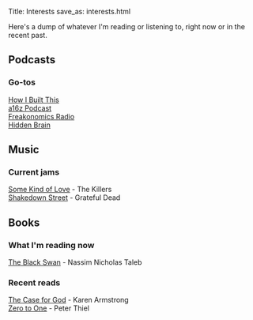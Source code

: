 Title: Interests
save_as: interests.html

Here's a dump of whatever I'm reading or listening to, right now or in the recent past.

Podcasts
--------
### Go-tos
[How I Built This](http://www.npr.org/podcasts/510313/how-i-built-this)</br>
[a16z Podcast](https://a16z.com/podcasts/)</br>
[Freakonomics Radio](http://freakonomics.com/archive/)</br>
[Hidden Brain](http://www.npr.org/podcasts/510308/hidden-brain)</br>

Music
-----
### Current jams
[Some Kind of Love](https://www.youtube.com/watch?v=EqcqfJQW_jw) - The Killers</br>
[Shakedown Street](https://www.youtube.com/watch?v=8lCMUkqpI7o) - Grateful Dead</br>

<!--
### All-time favorite performances
<iframe width="560" height="315" src="https://www.youtube.com/embed/h5r9WLvgcb0" frameborder="0" allowfullscreen></iframe></br></br>
Anyone who knows me knows that I'm a huge John Mayer fan, and I think this performance (do watch the entire concert - Rock in Rio, 2013 - if possible) is him at his best: striking that perfect balance between technical proficiency and raw emotion. Pardon the all-too-audible crowd and on-screen lyrics, but the ending solo is worth the wait - so incredibly soulful.
-->

Books
-----
### What I'm reading now
[The Black Swan](https://www.amazon.com/Black-Swan-Improbable-Robustness-Fragility/dp/081297381X/ref=sr_1_1?ie=UTF8&qid=1505714464&sr=8-1&keywords=the+black+swan) - Nassim Nicholas Taleb</br>

### Recent reads
[The Case for God](https://www.amazon.com/Case-God-Karen-Armstrong/dp/0307389804/ref=sr_1_1?s=books&ie=UTF8&qid=1505714954&sr=1-1&keywords=the+case+for+god) - Karen Armstrong</br>
[Zero to One](https://www.amazon.com/Zero-One-Notes-Startups-Future/dp/0804139296/ref=sr_1_1?s=books&ie=UTF8&qid=1505714981&sr=1-1&keywords=zero+to+one) - Peter Thiel</br>


